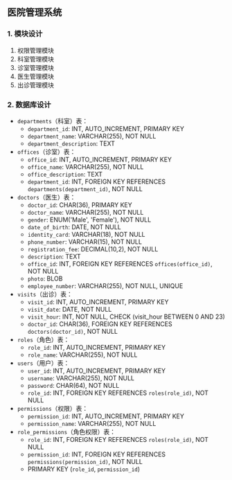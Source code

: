 ## 医院管理系统

### 1. 模块设计

1. 权限管理模块
2. 科室管理模块
3. 诊室管理模块
4. 医生管理模块
5. 出诊管理模块


### 2. 数据库设计

- `departments`（科室）表：
  - `department_id`: INT, AUTO_INCREMENT, PRIMARY KEY
  - `department_name`: VARCHAR(255), NOT NULL
  - `department_description`: TEXT
- `offices`（诊室）表：
  - `office_id`: INT, AUTO_INCREMENT, PRIMARY KEY
  - `office_name`: VARCHAR(255), NOT NULL
  - `office_description`: TEXT
  - `department_id`: INT, FOREIGN KEY REFERENCES `departments(department_id)`, NOT NULL
- `doctors`（医生）表：
  - `doctor_id`: CHAR(36), PRIMARY KEY
  - `doctor_name`: VARCHAR(255), NOT NULL
  - `gender`: ENUM('Male', 'Female'), NOT NULL
  - `date_of_birth`: DATE, NOT NULL
  - `identity_card`: VARCHAR(18), NOT NULL
  - `phone_number`: VARCHAR(15), NOT NULL
  - `registration_fee`: DECIMAL(10,2), NOT NULL
  - `description`: TEXT
  - `office_id`: INT, FOREIGN KEY REFERENCES `offices(office_id)`, NOT NULL
  - `photo`: BLOB
  - `employee_number`: VARCHAR(255), NOT NULL, UNIQUE
- `visits`（出诊）表：
  - `visit_id`: INT, AUTO_INCREMENT, PRIMARY KEY
  - `visit_date`: DATE, NOT NULL
  - `visit_hour`: INT, NOT NULL, CHECK (visit_hour BETWEEN 0 AND 23)
  - `doctor_id`: CHAR(36), FOREIGN KEY REFERENCES `doctors(doctor_id)`, NOT NULL
- `roles`（角色）表：
  - `role_id`: INT, AUTO_INCREMENT, PRIMARY KEY
  - `role_name`: VARCHAR(255), NOT NULL
- `users`（用户）表：
  - `user_id`: INT, AUTO_INCREMENT, PRIMARY KEY
  - `username`: VARCHAR(255), NOT NULL
  - `password`: CHAR(64), NOT NULL
  - `role_id`: INT, FOREIGN KEY REFERENCES `roles(role_id)`, NOT NULL
- `permissions`（权限）表：
  - `permission_id`: INT, AUTO_INCREMENT, PRIMARY KEY
  - `permission_name`: VARCHAR(255), NOT NULL
- `role_permissions`（角色权限）表：
  - `role_id`: INT, FOREIGN KEY REFERENCES `roles(role_id)`, NOT NULL
  - `permission_id`: INT, FOREIGN KEY REFERENCES `permissions(permission_id)`, NOT NULL
  - PRIMARY KEY (`role_id`, `permission_id`)
